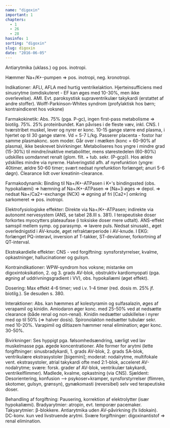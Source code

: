 ```yaml
---
name: "digoxin"
important: 1
chapters:
  - 1
  - 26
  - 28
hasinfo: 1
sorting: "digoxin"
slug: digoxin
date: "2016-06-05"
---
```


Antiarytmika (uklass.) og pos. inotropi.

Hæmmer Na+/K+-pumpen => pos. inotropi, neg. kronotropi.

Indikationer: AFLI, AFLA med hurtig ventrikelaktion. Hjerteinsufficiens med
sinusrytme (omdiskuteret - EF kan øges med 10-30%, men ikke overlevelse). AMI.
Evt. paroksystisk supraventrikulær takykardi (erstattet af andre stoffer).
Wolff-Parkinson-Whites syndrom (profylaktisk hos børn; kontraindiceret hos
voksne)

Farmakokinetik: Abs. 75% (pga. P-gc), ingen first-pass metabolisme => biotilg.
75%. 25% proteinbundet. Kan påvises i de fleste væv, inkl. CNS. I tværstribet
muskel, lever og nyrer er konc. 10-15 gange større end plasma, i hjertet op til
30 gange større. Vd = 5-7 L/kg. Passerer placenta - fostor har samme plasmakonc.
som moder. Går over i mælken (konc = 60-90% af plasma), ikke beskrevet
bivirkninger. Metaboliseres hos yngre i mindre grad (15-30%) til mindre/inaktive
metabolitter, mens størestedelen (60-80%) udskilles uomdannet renalt (glom.
filt. + tub. sekr. (P-gcp)). Hos ældre ydskilles mindre via nyrerne.
Halveringstid afh. af nyrefunktion (yngre: 40timer, ældre 50-60 timer; svært
nedsat nyrefunktion forlænget; anuri 5-6 døgn). Clearance lidt over
kreatinin-clearance.

Farmakodynamik: Binding til Na+/K+-ATPasen i K+'s bindingssted (obs.
hypokaliæmi) => hæmning af Na+/K+-ATPasen => [Na+]i øges => depol. => nedsat
Na+/Ca2+-exchange (NCX) => øgning af fri [Ca2+] omkring sarkomeret => pos.
inotropi.

Elektrofysiologiske effekter: Direkte via Na+/K+-ATPasen; indirekte via autonomt
nervesystem (ANS, se tabel 28.III s. 381). I terapeutiske doser forkortes
myocytters plateaufase (i toksiske doser mere udtalt). ANS-effekt samspil mellem
symp. og parasymp. => lavere puls. Nedsat sinusakt., øget overlednigstid i
AV-knude, øget refraktærperiode i AV-knude. I EKG: forlænget PQ-interavl,
inversion af T-takker, ST-deviationer, forkortning af QT-interval.

Ekstrakardielle effekter: CNS - ved forgiftning: synsforstyrrelser, kvalme,
opkastninger, hallucinationer og gulsyn.

Kontraindikationer: WPW-syndrom hos voksne; mistanke om digoxintoksikation, 2.
og 3. grads AV-blok, obstruktiv kardiomyopati (pga. øgning af
uddrivningsgradient i VV), obs. hypokaliæmi (øget effekt).

Dosering: Max effekt 4-6 timer; ved i.v. 1-4 timer (red. dosis m. 25% jf.
biotilg.). Se desuden s. 380.

Interaktioner: Abs. kan hæmmes af kolestyramin og sulfasalazin, øges af
verapamil og kinidin. Amiodaron øger konc. med 25-50% ved at nedsætte clearance
(både renal og non-renal). Kinidin nedsætter udskillelse i nyrer med op til 50%
(=> halver dosis). Spironolakton nedsætter tubulær sekr. med 10-20%. Varapimil
og diltiazem hæmmer renal elimination; øger konc. 30-50%.

Bivirkninger: Ses hyppigt pga. følsomhedsændring, særligt ved lav muskelmasse
pga. øgede koncentrationer. Alle former for arytmi (lette forgiftninger:
sinusbradykardi, 1. grads AV-blok, 2. grads SA-blok, ventrikulære ekstrasystoler
[bigemini]; moderat: nodalrytme, multifokale vent. ekstrasystoler, atrial
takykardi ofte med 2:1-blok, acceleret AV-nodalrytme; svære: forsk. grader af
AV-blok, ventrikulær takykardi, ventrikelflimmer). Madlede, kvalme, opkastning
(via CNS). Sjældent: Desorientering, konfusion --> psykoser+kramper,
synsforstyrrelser (flimren, skotomer, gulsyn, grønsyn), gynækomasti (reversibel)
selv ved terapeutiske doser.

Behandling af forgiftning: Pausering, korrektion af elektrolytter (især
hypokaliæmi). Bradyarytmier: atropin, evt. temporær pacemaker. Takyarytmier:
β-blokkere. Antiarytmika uden AV-påvirkning (fx lidokain). DC-konv. kun ved
livstruende arytmi. Svære forgiftninger: digoxinantistof => renal elimination.
